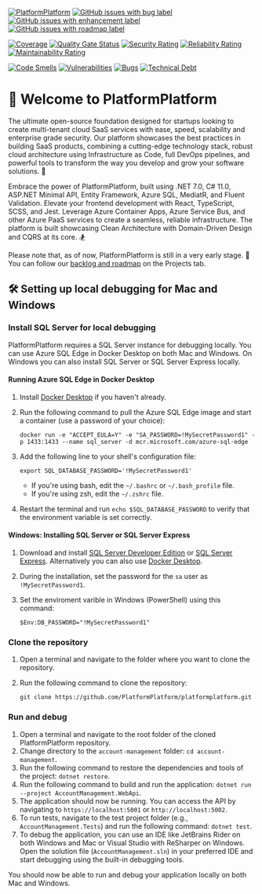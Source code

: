 [![PlatformPlatform](https://github.com/PlatformPlatform/platformplatform/actions/workflows/platformplatform-build-and-test.yml/badge.svg)](https://github.com/PlatformPlatform/platformplatform/actions/workflows/account-management.yml?query=branch%3Amain)
[![GitHub issues with bug label](https://img.shields.io/github/issues-raw/PlatformPlatform/platformplatform/bug?label=bugs&logo=github&color=red)](https://github.com/PlatformPlatform/platformplatform/issues?q=is%3Aissue+is%3Aopen+label%3Abug)
[![GitHub issues with enhancement label](https://img.shields.io/github/issues-raw/PlatformPlatform/platformplatform/enhancement?label=enhancements&logo=github&color=%23A2EEEF)](https://github.com/orgs/PlatformPlatform/projects/1/views/3?filterQuery=-status%3A%22%E2%9C%85+Done%22+label%3Aenhancement)
[![GitHub issues with roadmap label](https://img.shields.io/github/issues-raw/PlatformPlatform/platformplatform/roadmap?label=roadmap&logo=github&color=%23006B75)](https://github.com/orgs/PlatformPlatform/projects/2/views/2?filterQuery=is%3Aopen+label%3Aroadmap)

[![Coverage](https://sonarcloud.io/api/project_badges/measure?project=PlatformPlatform_platformplatform&metric=coverage)](https://sonarcloud.io/component_measures?id=PlatformPlatform_platformplatform&metric=coverage)
[![Quality Gate Status](https://sonarcloud.io/api/project_badges/measure?project=PlatformPlatform_platformplatform&metric=alert_status)](https://sonarcloud.io/summary/overall?id=PlatformPlatform_platformplatform)
[![Security Rating](https://sonarcloud.io/api/project_badges/measure?project=PlatformPlatform_platformplatform&metric=security_rating)](https://sonarcloud.io/component_measures?id=PlatformPlatform_platformplatform&metric=Security)
[![Reliability Rating](https://sonarcloud.io/api/project_badges/measure?project=PlatformPlatform_platformplatform&metric=reliability_rating)](https://sonarcloud.io/component_measures?id=PlatformPlatform_platformplatform&metric=Reliability)
[![Maintainability Rating](https://sonarcloud.io/api/project_badges/measure?project=PlatformPlatform_platformplatform&metric=sqale_rating)](https://sonarcloud.io/component_measures?id=PlatformPlatform_platformplatform&metric=Maintainability)

[![Code Smells](https://sonarcloud.io/api/project_badges/measure?project=PlatformPlatform_platformplatform&metric=code_smells)](https://sonarcloud.io/project/issues?id=PlatformPlatform_platformplatform&resolved=false&types=CODE_SMELL)
[![Vulnerabilities](https://sonarcloud.io/api/project_badges/measure?project=PlatformPlatform_platformplatform&metric=vulnerabilities)](https://sonarcloud.io/project/issues?id=PlatformPlatform_platformplatform&resolved=false&types=VULNERABILITY)
[![Bugs](https://sonarcloud.io/api/project_badges/measure?project=PlatformPlatform_platformplatform&metric=bugs)](https://sonarcloud.io/project/issues?id=PlatformPlatform_platformplatform&resolved=false&types=BUG)
[![Technical Debt](https://sonarcloud.io/api/project_badges/measure?project=PlatformPlatform_platformplatform&metric=sqale_index)](https://sonarcloud.io/component_measures?id=PlatformPlatform_platformplatform&metric=sqale_index)

# 👋 Welcome to PlatformPlatform

The ultimate open-source foundation designed for startups looking to create multi-tenant cloud SaaS services with ease, speed, scalability and enterprise grade security. Our platform showcases the best practices in building SaaS products, combining a cutting-edge technology stack, robust cloud architecture using Infrastructure as Code, full DevOps pipelines, and powerful tools to transform the way you develop and grow your software solutions. 🚀

Embrace the power of PlatformPlatform, built using .NET 7.0, C# 11.0, ASP.NET Minimal API, Entity Framework, Azure SQL, MediatR, and Fluent Validation. Elevate your frontend development with React, TypeScript, SCSS, and Jest. Leverage Azure Container Apps, Azure Service Bus, and other Azure PaaS services to create a seamless, reliable infrastructure. The platform is built showcasing Clean Architecture with Domain-Driven Design and CQRS at its core. 🏂

Please note that, as of now, PlatformPlatform is still in a very early stage. 🐣 You can follow our [backlog and roadmap](https://github.com/PlatformPlatform/platformplatform/projects) on the Projects tab.

## 🛠️ Setting up local debugging for Mac and Windows

### Install SQL Server for local debugging

PlatformPlatform requires a SQL Server instance for debugging locally. You can use Azure SQL Edge in Docker Desktop on both Mac and Windows. On Windows you can also install SQL Server or SQL Server Express locally.

#### Running Azure SQL Edge in Docker Desktop

1. Install [Docker Desktop](https://www.docker.com/products/docker-desktop) if you haven't already.
2. Run the following command to pull the Azure SQL Edge image and start a container (use a password of your choice):

       docker run -e "ACCEPT_EULA=Y" -e "SA_PASSWORD=!MySecretPassword1" -p 1433:1433 --name sql_server -d mcr.microsoft.com/azure-sql-edge

3. Add the following line to your shell's configuration file:

       export SQL_DATABASE_PASSWORD='!MySecretPassword1'

    - If you're using bash, edit the `~/.bashrc` or `~/.bash_profile` file.
    - If you're using zsh, edit the `~/.zshrc` file.

4. Restart the terminal and run `echo $SQL_DATABASE_PASSWORD` to verify that the environment variable is set correctly.

#### Windows: Installing SQL Server or SQL Server Express

1. Download and install [SQL Server Developer Edition](https://www.microsoft.com/en-us/sql-server/sql-server-downloads) or [SQL Server Express](https://www.microsoft.com/en-us/sql-server/sql-server-downloads). Alternatively you can also use [Docker Desktop](https://www.docker.com/products/docker-desktop).
2. During the installation, set the password for the `sa` user as `!MySecretPassword1`.
3. Set the enviroment varible in Windows (PowerShell) using this command:

       $Env:DB_PASSWORD="!MySecretPassword1"

### Clone the repository

1. Open a terminal and navigate to the folder where you want to clone the repository.
2. Run the following command to clone the repository:

       git clone https://github.com/PlatformPlatform/platformplatform.git

### Run and debug

1. Open a terminal and navigate to the root folder of the cloned PlatformPlatform repository.
2. Change directory to the `account-management` folder: `cd account-management`.
3. Run the following command to restore the dependencies and tools of the project: `dotnet restore`.
4. Run the following command to build and run the application: `dotnet run --project AccountManagement.WebApi`.
5. The application should now be running. You can access the API by navigating to `https://localhost:5001` or `http://localhost:5002`.
6. To run tests, navigate to the test project folder (e.g., `AccountManagement.Tests`) and run the following command: `dotnet test`.
7. To debug the application, you can use an IDE like JetBrains Rider on both Windows and Mac or Visual Studio with ReSharper on Windows. Open the solution file (`AccountManagement.sln`) in your preferred IDE and start debugging using the built-in debugging tools.

You should now be able to run and debug your application locally on both Mac and Windows.
